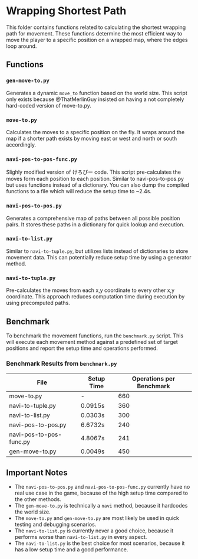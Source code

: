 # Wrapping Shortest Path

This folder contains functions related to calculating the shortest wrapping path for movement. These functions determine the most efficient way to move the player to a specific position on a wrapped map, where the edges loop around.

## Functions

### `gen-move-to.py`
Generates a dynamic `move_to` function based on the world size. This script only exists because @ThatMerlinGuy insisted on having a not completely hard-coded version of move-to.py.

### `move-to.py`
Calculates the moves to a specific position on the fly. It wraps around the map if a shorter path exists by moving east or west and north or south accordingly.

### `navi-pos-to-pos-func.py`
Slighly modified version of けろびー code.
This script pre-calculates the moves form each position to each position. Similar to navi-pos-to-pos.py but uses functions instead of a dictionary. You can also dump the compiled functions to a file which will reduce the setup time to ~2.4s.

### `navi-pos-to-pos.py`
Generates a comprehensive map of paths between all possible position pairs. It stores these paths in a dictionary for quick lookup and execution.

### `navi-to-list.py`
Similar to `navi-to-tuple.py`, but utilizes lists instead of dictionaries to store movement data. This can potentially reduce setup time by using a generator method.

### `navi-to-tuple.py`
Pre-calculates the moves from each x,y coordinate to every other x,y coordinate. This approach reduces computation time during execution by using precomputed paths.


## Benchmark
To benchmark the movement functions, run the `benchmark.py` script. This will execute each movement method against a predefined set of target positions and report the setup time and operations performed.

### Benchmark Results from `benchmark.py`

| File                       | Setup Time | Operations per Benchmark |
| -------------------------- | ---------- | ------------------------ |
| move-to.py                 |          - |                      660 |
| navi-to-tuple.py           |    0.0915s |                      360 |
| navi-to-list.py            |    0.0303s |                      300 |
| navi-pos-to-pos.py         |    6.6732s |                      240 |
| navi-pos-to-pos-func.py    |    4.8067s |                      241 |
| gen-move-to.py             |    0.0049s |                      450 |


## Important Notes
- The `navi-pos-to-pos.py` and `navi-pos-to-pos-func.py` currently have no real use case in the game, because of the high setup time compared to the other methods.
- The `gen-move-to.py` is technically a `navi` method, because it hardcodes the world size.
- The `move-to.py` and `gen-move-to.py` are most likely be used in quick testing and debugging scenarios.
- The `navi-to-list.py` is currently never a good choice, because it performs worse than `navi-to-list.py` in every aspect.
- The `navi-to-list.py` is the best choice for most scenarios, because it has a low setup time and a good performance.

